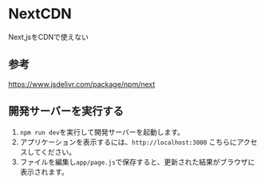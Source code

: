# NextCDN
Next,jsをCDNで使えない

## 参考
https://www.jsdelivr.com/package/npm/next

## 開発サーバーを実行する
1. `npm run dev`を実行して開発サーバーを起動します。
2. アプリケーションを表示するには、`http://localhost:3000` こちらにアクセスしてください。
3. ファイルを編集し`app/page.js`で保存すると、更新された結果がブラウザに表示されます。
